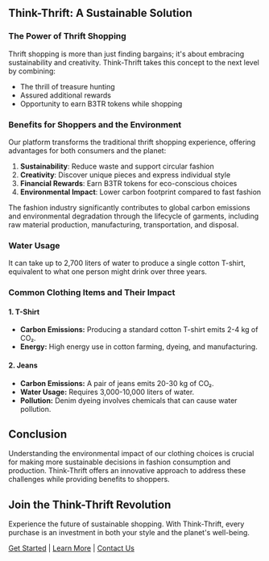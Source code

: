 ## Think-Thrift: A Sustainable Solution

### The Power of Thrift Shopping

Thrift shopping is more than just finding bargains; it's about embracing sustainability and creativity. Think-Thrift takes this concept to the next level by combining:

- The thrill of treasure hunting
- Assured additional rewards
- Opportunity to earn B3TR tokens while shopping

### Benefits for Shoppers and the Environment

Our platform transforms the traditional thrift shopping experience, offering advantages for both consumers and the planet:

1. **Sustainability**: Reduce waste and support circular fashion
2. **Creativity**: Discover unique pieces and express individual style
3. **Financial Rewards**: Earn B3TR tokens for eco-conscious choices
4. **Environmental Impact**: Lower carbon footprint compared to fast fashion

The fashion industry significantly contributes to global carbon emissions and environmental degradation through the lifecycle of garments, including raw material production, manufacturing, transportation, and disposal.

### Water Usage

It can take up to 2,700 liters of water to produce a single cotton T-shirt, equivalent to what one person might drink over three years.

### Common Clothing Items and Their Impact

#### 1. T-Shirt

- **Carbon Emissions:** Producing a standard cotton T-shirt emits 2-4 kg of CO₂.
- **Energy:** High energy use in cotton farming, dyeing, and manufacturing.

#### 2. Jeans

- **Carbon Emissions:** A pair of jeans emits 20-30 kg of CO₂.
- **Water Usage:** Requires 3,000-10,000 liters of water.
- **Pollution:** Denim dyeing involves chemicals that can cause water pollution.

## Conclusion

Understanding the environmental impact of our clothing choices is crucial for making more sustainable decisions in fashion consumption and production. Think-Thrift offers an innovative approach to address these challenges while providing benefits to shoppers.

## Join the Think-Thrift Revolution

Experience the future of sustainable shopping. With Think-Thrift, every purchase is an investment in both your style and the planet's well-being.

[Get Started](#) | [Learn More](#) | [Contact Us]("hishubh.com")
